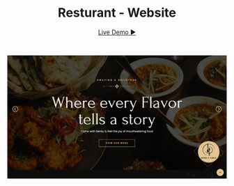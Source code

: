 <div align="center">
  
<h1>Resturant - Website</h1>

<a href="https://practice-resturant.netlify.app/">Live Demo ▶</a>

</br>

![Resturant Site](/Images/Resturant-webpage.png)

</div>

